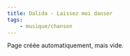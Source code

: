 ```yaml
---
title: Dalida - Laissez moi danser
tags:
    - musique/chanson
---
```


Page créée automatiquement, mais vide.
